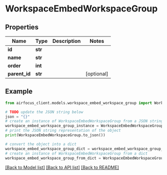 # WorkspaceEmbedWorkspaceGroup


## Properties

Name | Type | Description | Notes
------------ | ------------- | ------------- | -------------
**id** | **str** |  | 
**name** | **str** |  | 
**order** | **int** |  | 
**parent_id** | **str** |  | [optional] 

## Example

```python
from airfocus_client.models.workspace_embed_workspace_group import WorkspaceEmbedWorkspaceGroup

# TODO update the JSON string below
json = "{}"
# create an instance of WorkspaceEmbedWorkspaceGroup from a JSON string
workspace_embed_workspace_group_instance = WorkspaceEmbedWorkspaceGroup.from_json(json)
# print the JSON string representation of the object
print(WorkspaceEmbedWorkspaceGroup.to_json())

# convert the object into a dict
workspace_embed_workspace_group_dict = workspace_embed_workspace_group_instance.to_dict()
# create an instance of WorkspaceEmbedWorkspaceGroup from a dict
workspace_embed_workspace_group_from_dict = WorkspaceEmbedWorkspaceGroup.from_dict(workspace_embed_workspace_group_dict)
```
[[Back to Model list]](../README.md#documentation-for-models) [[Back to API list]](../README.md#documentation-for-api-endpoints) [[Back to README]](../README.md)


